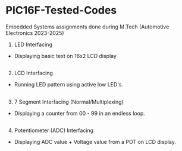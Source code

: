 # PIC16F-Tested-Codes
 Embedded Systems assignments done during M.Tech (Automotive Electronics 2023-2025)

1. LED Interfacing 
- Displaying basic text on 16x2 LCD display  
##
  
2. LCD Interfacing
- Running LED pattern using active low LED's.  
##
  
3. 7 Segment Interfacing (Normal/Multiplexing)
- Displaying a counter from 00 - 99 in an endless loop.  
##
  
4. Potentiometer (ADC) Interfacing 
- Displaying ADC value + Voltage value from a POT on LCD display.  
##
